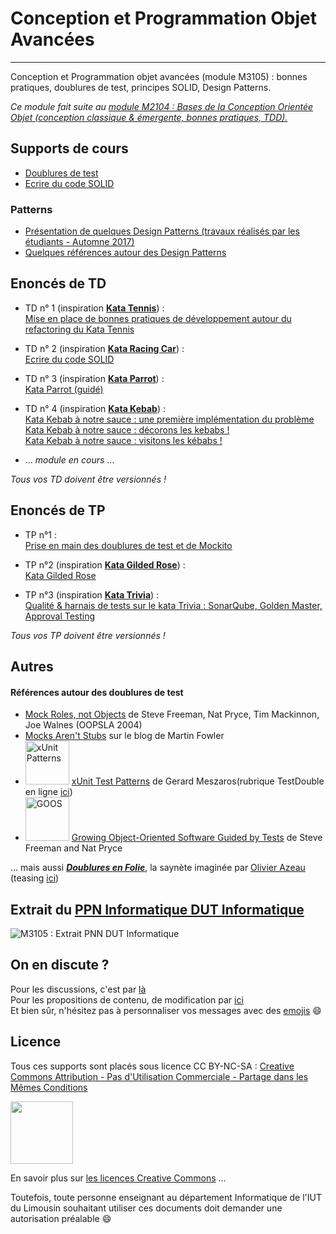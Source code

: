 # Conception et Programmation Objet Avancées
---
Conception et Programmation objet avancées (module M3105) : bonnes pratiques, doublures de test, principes SOLID, Design Patterns. 
 
*Ce module fait suite au [module M2104 : Bases de la Conception Orientée Objet (conception classique & émergente, bonnes pratiques, TDD).](https://github.com/iblasquez/enseignement-iut-m2104-conception)* 

## Supports de cours

- [Doublures de test](slides/TestDouble_Mockito.pdf) 
- [Ecrire du code SOLID](slides/SOLID.pdf) 





 
### Patterns 
- [Présentation de quelques Design Patterns (travaux réalisés par les étudiants - Automne 2017)](patterns/patterns_2017.md)
- [Quelques références autour des Design Patterns](patterns/references_patterns.md)


## Enoncés de TD

- TD n° 1 (inspiration **[Kata Tennis](https://github.com/emilybache/Tennis-Refactoring-Kata)**) :  
[Mise en place de bonnes pratiques de développement autour du refactoring du Kata Tennis](TD/M3105_BonnesPratiques_KataTennis.pdf) 

- TD n° 2 (inspiration  **[Kata Racing Car](https://github.com/emilybache/Racing-Car-Katas)**) :  
[Ecrire du code SOLID ](TD/M3105_SOLID_tirePressureMonitoringSystem.pdf) 

- TD n° 3 (inspiration  **[Kata Parrot](https://github.com/emilybache/Parrot-Refactoring-Kata)**) :  
[Kata Parrot (guidé) ](TD/M3105_SOLID_Polymorphism_KataParrot.pdf) 

- TD n° 4 (inspiration  **[Kata Kebab](https://github.com/malk/the-kebab-kata)**) :  
[Kata Kebab à notre sauce : une première implémentation du problème](TD/M3105_Kebab_Presentation.pdf)   
[Kata Kebab à notre sauce : décorons les kebabs !](TD/M3105_Kebab_Decorateur.pdf)  
[Kata Kebab à notre sauce : visitons les kébabs !](TD/M3105_Kebab_Visiteur.pdf)

- ... *module en cours* ...


*Tous vos TD doivent être versionnés !*

## Enoncés de TP

- TP n°1 :  
[Prise en main des doublures de test et de Mockito](https://github.com/iblasquez/tuto_mockito)

- TP n°2 (inspiration  **[Kata Gilded Rose](https://github.com/emilybache/GildedRose-Refactoring-Kata)**) :  
[Kata Gilded Rose](TD/M3105_GildedRose.pdf) 

- TP n°3 (inspiration  **[Kata Trivia](https://github.com/jbrains/trivia)**) :  
[Qualité & harnais de tests sur le kata Trivia : SonarQube, Golden Master, Approval Testing](TD/M3105_Trivia.pdf) 

*Tous vos TP doivent être versionnés !*

## Autres

#### Références autour des doublures de test

- [Mock Roles, not Objects](http://www.jmock.org/oopsla2004.pdf) de Steve Freeman, Nat Pryce, Tim Mackinnon, Joe Walnes (OOPSLA 2004)
- [Mocks Aren't Stubs](https://martinfowler.com/articles/mocksArentStubs.html) sur le blog de Martin Fowler
- <img src="http://xunitpatterns.com/Cover-Small.gif" alt="xUnit Patterns" width="70"> [xUnit Test Patterns](https://www.amazon.com/xUnit-Test-Patterns-Refactoring-Code/dp/0131495054) de Gerard Meszaros(rubrique TestDouble en ligne [ici](http://xunitpatterns.com/Test%20Double.html)) 
- <img src="http://www.growing-object-oriented-software.com/cover.jpg" alt="GOOS" width="70"> [Growing Object-Oriented Software Guided by Tests](http://www.growing-object-oriented-software.com) de Steve Freeman and Nat Pryce 

... mais aussi [***Doublures en Folie***](http://agilitateur.azeau.com/public/doublures-en-folie/doublures-en-folie.v1.html), la saynète imaginée par [Olivier Azeau](https://twitter.com/oaz) (teasing [ici](https://www.youtube.com/watch?v=5gkmE0lfkrs))


## Extrait du [PPN Informatique DUT Informatique](https://cache.media.enseignementsup-recherche.gouv.fr/file/25/09/7/PPN_INFORMATIQUE_256097.pdf)

![M3105 : Extrait PNN DUT Informatique](ressources/M3105_PPN_DUTInformatique.png)

## On en discute ?
Pour les discussions, c'est par [là](https://github.com/iblasquez/enseignement-iut-m3105-conception-avancee/issues)  
Pour les propositions de contenu, de modification par [ici](https://github.com/iblasquez/enseignement-iut-m3105-conception-avancee/pulls)  
Et bien sûr, n'hésitez pas à personnaliser vos messages avec des [emojis](http://www.webpagefx.com/tools/emoji-cheat-sheet/) :smile:

Licence
-------

Tous ces supports sont placés sous licence CC BY-NC-SA :  [Creative Commons
Attribution - Pas d'Utilisation Commerciale - Partage dans les Mêmes Conditions](https://creativecommons.org/licenses/by-nc-sa/4.0/)

<img src="https://licensebuttons.net/l/by-nc-sa/3.0/88x31.png" width="100">

En savoir plus sur [les licences Creative Commons](https://creativecommons.org/licenses/?lang=fr-FR) ...

Toutefois, toute personne enseignant au département Informatique de l'IUT du Limousin souhaitant utiliser ces documents doit demander une autorisation préalable :smile:

